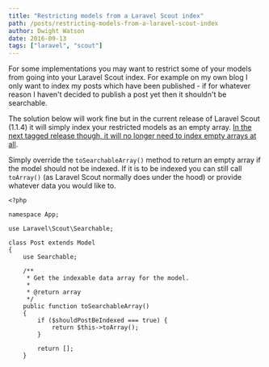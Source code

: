 ```yaml
---
title: "Restricting models from a Laravel Scout index"
path: /posts/restricting-models-from-a-laravel-scout-index
author: Dwight Watson
date: 2016-09-13
tags: ["laravel", "scout"]
---
```


For some implementations you may want to restrict some of your models from going into your Laravel Scout index. For example on my own blog I only want to index my posts which have been published - if for whatever reason I haven't decided to publish a post yet then it shouldn't be searchable.

The solution below will work fine but in the current release of Laravel Scout (1.1.4) it will simply index your restricted models as an empty array. [In the next tagged release though, it will no longer need to index empty arrays at all](https://github.com/laravel/scout/commit/6b0ea5b7bde78674febffd18635de3b87d7107ad).

Simply override the `toSearchableArray()` method to return an empty array if the model should not be indexed. If it is to be indexed you can still call `toArray()` (as Laravel Scout normally does under the hood) or provide whatever data you would like to.

```
<?php

namespace App;

use Laravel\Scout\Searchable;

class Post extends Model
{
    use Searchable;

    /**
     * Get the indexable data array for the model.
     *
     * @return array
     */
    public function toSearchableArray()
    {
        if ($shouldPostBeIndexed === true) {
            return $this->toArray();
        }

        return [];
    }
```
